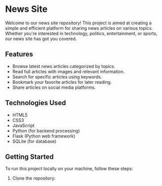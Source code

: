 # News Site

Welcome to our news site repository! This project is aimed at creating a simple and efficient platform for sharing news articles on various topics. Whether you're interested in technology, politics, entertainment, or sports, our news site has got you covered.

## Features

- Browse latest news articles categorized by topics.
- Read full articles with images and relevant information.
- Search for specific articles using keywords.
- Bookmark your favorite articles for later reading.
- Share articles on social media platforms.

## Technologies Used

- HTML5
- CSS3
- JavaScript
- Python (for backend processing)
- Flask (Python web framework)
- SQLite (for database)

## Getting Started

To run this project locally on your machine, follow these steps:

1. Clone the repository:
